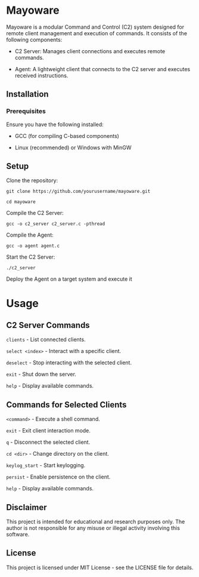 # Mayoware

Mayoware is a modular Command and Control (C2) system designed for remote client management and execution of commands. It consists of the following components:

* C2 Server: Manages client connections and executes remote commands.

* Agent: A lightweight client that connects to the C2 server and executes received instructions.

## Installation

### Prerequisites

Ensure you have the following installed:

* GCC (for compiling C-based components)

* Linux (recommended) or Windows with MinGW

## Setup

Clone the repository:

```git clone https://github.com/yourusername/mayoware.git```

```cd mayoware```

Compile the C2 Server:

```gcc -o c2_server c2_server.c -pthread```

Compile the Agent:

```gcc -o agent agent.c```

Start the C2 Server:

```./c2_server```

Deploy the Agent on a target system and execute it

# Usage

## C2 Server Commands

```clients``` - List connected clients.

```select <index>``` - Interact with a specific client.

```deselect``` - Stop interacting with the selected client.

```exit``` - Shut down the server.

```help``` - Display available commands.

## Commands for Selected Clients

```<command>``` - Execute a shell command.

```exit``` - Exit client interaction mode.

```q``` - Disconnect the selected client.

```cd <dir>``` - Change directory on the client.

```keylog_start``` - Start keylogging.

```persist``` - Enable persistence on the client.

```help``` - Display available commands.

## Disclaimer

This project is intended for educational and research purposes only. The author is not responsible for any misuse or illegal activity involving this software.

## License

This project is licensed under MIT License - see the LICENSE file for details.
